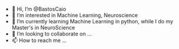 - 👋 Hi, I’m @BastosCaio
- 👀 I’m interested in Machine Learning, Neuroscience
- 🌱 I’m currently learning Machine Learning in python, while I do my Master's in NeuroScience
- 💞️ I’m looking to collaborate on ...
- 📫 How to reach me ...

<!---
BastosCaio/BastosCaio is a ✨ special ✨ repository because its `README.md` (this file) appears on your GitHub profile.
You can click the Preview link to take a look at your changes.
--->
